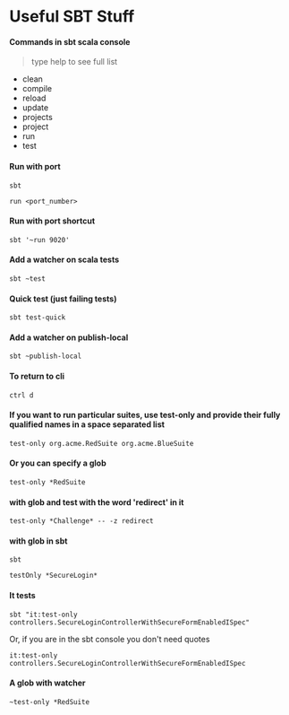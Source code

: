 # Useful SBT Stuff

#### Commands in sbt scala console 
> type help to see full list

- clean
- compile
- reload
- update
- projects
- project
- run
- test

#### Run with port
```
sbt
```
```
run <port_number>
```

#### Run with port shortcut
```
sbt '~run 9020'
```

#### Add a watcher on scala tests
```
sbt ~test
```

#### Quick test (just failing tests)
```
sbt test-quick
```

#### Add a watcher on publish-local
```
sbt ~publish-local
```

#### To return to cli
```
ctrl d
```

#### If you want to run particular suites, use test-only and provide their fully qualified names in a space separated list
```
test-only org.acme.RedSuite org.acme.BlueSuite
```

#### Or you can specify a glob
```
test-only *RedSuite
```

#### with glob and test with the word 'redirect' in it
```
test-only *Challenge* -- -z redirect
```

#### with glob in sbt
```
sbt
```
```
testOnly *SecureLogin*
```

#### It tests
```
sbt "it:test-only controllers.SecureLoginControllerWithSecureFormEnabledISpec"
```

Or, if you are in the sbt console you don't need quotes
```
it:test-only controllers.SecureLoginControllerWithSecureFormEnabledISpec
```

#### A glob with watcher
```
~test-only *RedSuite
```